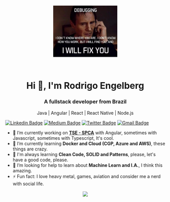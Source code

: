 <!--
**rodrigoengelberg/rodrigoengelberg** is a ✨ _special_ ✨ repository because its `README.md` (this file) appears on your GitHub profile.

Here are some ideas to get you started:

- 🔭 I’m currently working on ...
- 🌱 I’m currently learning ...
- 👯 I’m looking to collaborate on ...
- 🤔 I’m looking for help with ...
- 💬 Ask me about ...
- 📫 How to reach me: ...
- 😄 Pronouns: ...
- ⚡ Fun fact: ...
-->

<p align="center">
  <img src="https://github.com/rodrigoengelberg/rodrigoengelberg/blob/master/.github/I_will_fix_you.png" width="40%" alt="Debugging" />
  <!--<img src="https://github.com/rodrigoengelberg/rodrigoengelberg/blob/master/.github/programming_tired.jpg" width="40%" alt="Programming" />-->
  <!--<img src="https://github.com/rodrigoengelberg/rodrigoengelberg/blob/master/.github/I-turn-coffee-into-code.png" width="40%" alt="Code" />-->
</p>
<br/>
<h1 align="center">Hi 👋, I'm Rodrigo Engelberg</h1>
<h3 align="center">A fullstack developer from Brazil</h3>

<p align="center">
  Java | Angular | React | React Native | Node.js
</p>


  [![Linkedin Badge](https://img.shields.io/badge/-Rodrigo%20Engelberg-6E40C9?style=flat-square&logo=Linkedin&logoColor=white&link=https://www.linkedin.com/in/rodrigoengelberg/)](https://www.linkedin.com/in/rodrigoengelberg/)
  [![Medium Badge](https://img.shields.io/badge/-Rodrigo%20Engelberg-6E40C9?style=flat-square&logo=Medium&logoColor=white&link=https://medium.com/@rodrigoengelberg/)](https://medium.com/@rodrigoengelberg/)
  [![Twitter Badge](https://img.shields.io/badge/-Rodrigo%20Engelberg-6E40C9?style=flat-square&logo=Twitter&logoColor=white&link=https://twitter.com/digaoengelberg/)](https://twitter.com/digaoengelberg/)
  [![Gmail Badge](https://img.shields.io/badge/-rodrigoengelberg@gmail.com-6E40C9?style=flat-square&logo=Gmail&logoColor=white&link=mailto:rodrigoengelberg@gmail.com)](mailto:rodrigoengelberg@gmail.com)


- 🔭 I’m currently working on **[TSE - SPCA](https://divulgaspca.tse.jus.br)** with Angular, sometimes with Javascript, sometimes with Typescript, It's cool.
- 🌱 I’m currently learning **Docker and Cloud (CGP, Azure and AWS)**, these things are crazy.
- 📝 I'm always learning **Clean Code, SOLID and Patterns**, please, let's have a good code, please.
- 🤔 I’m looking for help to learn about **Machine Learn and I.A.**, I think this amazing.
- ⚡ Fun fact: I love heavy metal, games, aviation and consider me a nerd with social life.

<p align="center">
<img align='center' src="https://github-readme-stats.vercel.app/api?username=rodrigoengelberg&show_icons=true&theme=tokyonight">
</p>

